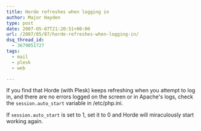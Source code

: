 ```yaml
---
title: Horde refreshes when logging in
author: Major Hayden
type: post
date: 2007-05-07T21:20:51+00:00
url: /2007/05/07/horde-refreshes-when-logging-in/
dsq_thread_id:
  - 3679051727
tags:
  - mail
  - plesk
  - web

---
```

If you find that Horde (with Plesk) keeps refreshing when you attempt to log in, and there are no errors logged on the screen or in Apache's logs, check the `session.auto_start` variable in /etc/php.ini.

If `session.auto_start` is set to 1, set it to 0 and Horde will miraculously start working again.
